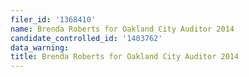 ```yaml
---
filer_id: '1368410'
name: Brenda Roberts for Oakland City Auditor 2014
candidate_controlled_id: '1403762'
data_warning: 
title: Brenda Roberts for Oakland City Auditor 2014
---
```

